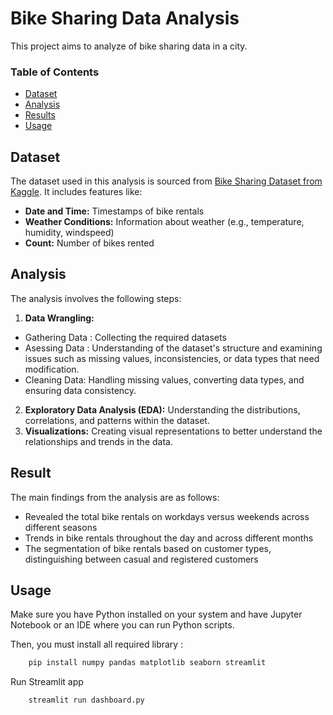 
# Bike Sharing Data Analysis

This project aims to analyze of bike sharing data in a city. 

### Table of Contents

- [Dataset](#dataset)
- [Analysis](#analysis)
- [Results](#results)
- [Usage](#usage)

## Dataset
The dataset used in this analysis is sourced from [Bike Sharing Dataset from Kaggle](https://www.kaggle.com/datasets/lakshmi25npathi/bike-sharing-dataset). 
It includes features like:
- **Date and Time:** Timestamps of bike rentals
- **Weather Conditions:** Information about weather (e.g., temperature, humidity, windspeed)
- **Count:** Number of bikes rented

## Analysis

The analysis involves the following steps:

1. **Data Wrangling:**
- Gathering Data : Collecting the required datasets
- Asessing Data : Understanding of the dataset's structure and examining issues such as missing values, inconsistencies, or data types that need modification. 
- Cleaning Data: Handling missing values, converting data types, and ensuring data consistency.
2. **Exploratory Data Analysis (EDA):** Understanding the distributions, correlations, and patterns within the dataset.
3. **Visualizations:** Creating visual representations to better understand the relationships and trends in the data.

## Result
The main findings from the analysis are as follows:
- Revealed the total bike rentals on workdays versus weekends across different seasons
- Trends in bike rentals throughout the day and across different months
- The segmentation of bike rentals based on customer types, distinguishing between casual and registered customers

## Usage

Make sure you have Python installed on your system and have Jupyter Notebook or an IDE where you can run Python scripts. 

Then, you must install all required library :

```bash
    pip install numpy pandas matplotlib seaborn streamlit 
```

Run Streamlit app
```bash
    streamlit run dashboard.py
```
